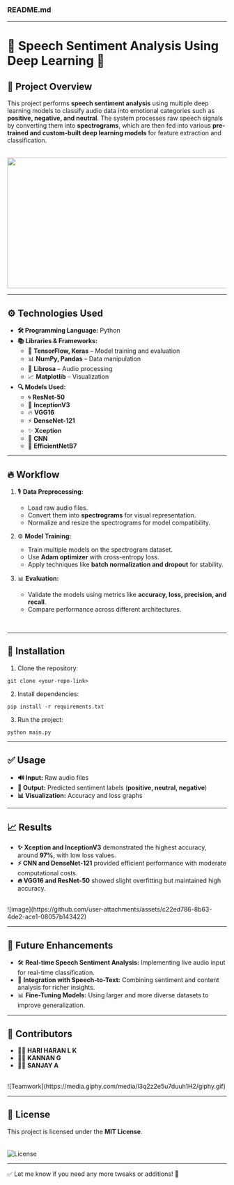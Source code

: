 ### **README.md**

---

# 🎤 **Speech Sentiment Analysis Using Deep Learning** 🚀

## 🌟 **Project Overview**
This project performs **speech sentiment analysis** using multiple deep learning models to classify audio data into emotional categories such as **positive, negative, and neutral**. The system processes raw speech signals by converting them into **spectrograms**, which are then fed into various **pre-trained and custom-built deep learning models** for feature extraction and classification.  
<br>  

<img src="https://github.com/user-attachments/assets/8a346e7c-83ae-40b7-93f0-d62cedba33cb" width="600" height="300" />
  

---

## ⚙️ **Technologies Used**
- **🛠️ Programming Language:** Python  
- **📚 Libraries & Frameworks:**  
  - 🐍 **TensorFlow, Keras** – Model training and evaluation  
  - 📊 **NumPy, Pandas** – Data manipulation  
  - 🎵 **Librosa** – Audio processing  
  - 📈 **Matplotlib** – Visualization  
- **🔍 Models Used:**  
  - 🌀 **ResNet-50**  
  - 🚀 **InceptionV3**  
  - 🔥 **VGG16**  
  - ⚡ **DenseNet-121**  
  - ✨ **Xception**  
  - 🎯 **CNN**  
  - 🚦 **EfficientNetB7**  

---

## 🔥 **Workflow**
1. 🎙️ **Data Preprocessing:**  
   - Load raw audio files.  
   - Convert them into **spectrograms** for visual representation.  
   - Normalize and resize the spectrograms for model compatibility.  

2. ⚙️ **Model Training:**  
   - Train multiple models on the spectrogram dataset.  
   - Use **Adam optimizer** with cross-entropy loss.  
   - Apply techniques like **batch normalization and dropout** for stability.  

3. 📊 **Evaluation:**  
   - Validate the models using metrics like **accuracy, loss, precision, and recall**.  
   - Compare performance across different architectures.  
<br> 

---

## 🚀 **Installation**
1. Clone the repository:
```
git clone <your-repo-link>
```
2. Install dependencies:
```
pip install -r requirements.txt
```
3. Run the project:
```
python main.py
```

---

## ✅ **Usage**
- **🔊 Input:** Raw audio files  
- **🎯 Output:** Predicted sentiment labels (**positive, neutral, negative**)  
- **📊 Visualization:** Accuracy and loss graphs  

---

## 📈 **Results**
- **✨ Xception and InceptionV3** demonstrated the highest accuracy, around **97%**, with low loss values.  
- **⚡ CNN and DenseNet-121** provided efficient performance with moderate computational costs.  
- **🔥 VGG16 and ResNet-50** showed slight overfitting but maintained high accuracy.  
<br>  
![image](https://github.com/user-attachments/assets/c22ed786-8b63-4de2-ace1-08057b143422)  

---

## 🚀 **Future Enhancements**
- 🛠️ **Real-time Speech Sentiment Analysis:** Implementing live audio input for real-time classification.  
- 🔗 **Integration with Speech-to-Text:** Combining sentiment and content analysis for richer insights.  
- 📊 **Fine-Tuning Models:** Using larger and more diverse datasets to improve generalization.  

---

## 👥 **Contributors**
- 🧑‍💻 **HARI HARAN L K**  
- 🧑‍🎓 **KANNAN G**  
- 🧑‍🎓 **SANJAY A**  
<br>  
![Teamwork](https://media.giphy.com/media/l3q2z2e5u7duuh1H2/giphy.gif)  

---

## 📜 **License**
This project is licensed under the **MIT License**.  
<br>  
![License](https://media.giphy.com/media/l0HlQ7LRalNBSuLzq/giphy.gif)  

---

✅ Let me know if you need any more tweaks or additions! 🚀
